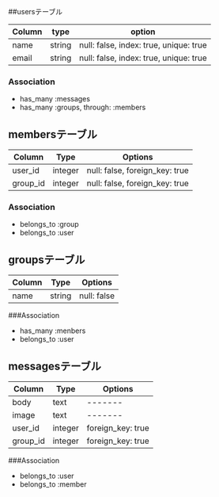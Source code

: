 ##usersテーブル

|Column|type|option|
|------|----|------|
|name|string|null: false, index: true, unique: true|
|email|string|null: false, index: true, unique: true|

### Association
- has_many :messages
- has_many :groups, through: :members

## membersテーブル

|Column|Type|Options|
|------|----|-------|
|user_id|integer|null: false, foreign_key: true|
|group_id|integer|null: false, foreign_key: true|

### Association
- belongs_to :group
- belongs_to :user

## groupsテーブル
|Column|Type|Options|
|------|----|-------|
|name|string|null: false|

###Association
- has_many :menbers
- belongs_to :user

## messagesテーブル
|Column|Type|Options|
|------|----|-------|
|body|text|-------|
|image|text|-------|
|user_id|integer|foreign_key: true|
|group_id|integer|foreign_key: true|

###Association
- belongs_to :user
- belongs_to :member
